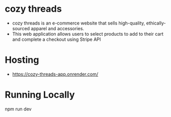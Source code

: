 # cozy threads
- cozy threads is an e-commerce website that sells high-quality, ethically-sourced apparel and accessories.
- This web application allows users to select products to add to their cart and complete a checkout using Stripe API

# Hosting
- https://cozy-threads-app.onrender.com/

# Running Locally
npm run dev
